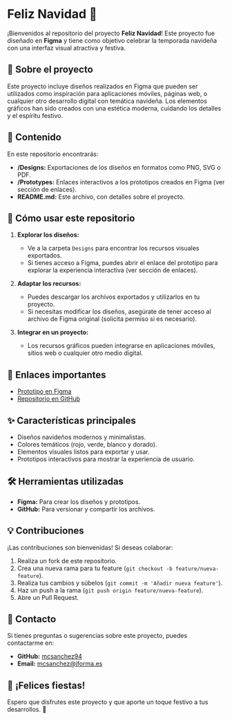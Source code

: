# Feliz Navidad 🎄

¡Bienvenidos al repositorio del proyecto **Feliz Navidad**! Este proyecto fue diseñado en **Figma** y tiene como objetivo celebrar la temporada navideña con una interfaz visual atractiva y festiva.

## 🎨 Sobre el proyecto

Este proyecto incluye diseños realizados en Figma que pueden ser utilizados como inspiración para aplicaciones móviles, páginas web, o cualquier otro desarrollo digital con temática navideña. Los elementos gráficos han sido creados con una estética moderna, cuidando los detalles y el espíritu festivo.

## 📂 Contenido

En este repositorio encontrarás:

- **/Designs:** Exportaciones de los diseños en formatos como PNG, SVG o PDF.
- **/Prototypes:** Enlaces interactivos a los prototipos creados en Figma (ver sección de enlaces).
- **README.md:** Este archivo, con detalles sobre el proyecto.

## 🚀 Cómo usar este repositorio

1. **Explorar los diseños:**
   - Ve a la carpeta `Designs` para encontrar los recursos visuales exportados.
   - Si tienes acceso a Figma, puedes abrir el enlace del prototipo para explorar la experiencia interactiva (ver sección de enlaces).

2. **Adaptar los recursos:**
   - Puedes descargar los archivos exportados y utilizarlos en tu proyecto.
   - Si necesitas modificar los diseños, asegúrate de tener acceso al archivo de Figma original (solicita permiso si es necesario).

3. **Integrar en un proyecto:**
   - Los recursos gráficos pueden integrarse en aplicaciones móviles, sitios web o cualquier otro medio digital.

## 🔗 Enlaces importantes

- [Prototipo en Figma](https://www.figma.com/proto/3cXamgXN429uFuJ0xP1sjT/Navidad?page-id=0%3A1&node-id=2-654&p=f&viewport=140%2C181%2C0.55&t=TxCp117urgJe4HWc-1&scaling=scale-down&content-scaling=fixed&starting-point-node-id=2%3A654)
- [Repositorio en GitHub](https://github.com/mcsanchez94/FelizNavidad.git)

## ✨ Características principales

- Diseños navideños modernos y minimalistas.
- Colores temáticos (rojo, verde, blanco y dorado).
- Elementos visuales listos para exportar y usar.
- Prototipos interactivos para mostrar la experiencia de usuario.

## 🛠 Herramientas utilizadas

- **Figma:** Para crear los diseños y prototipos.
- **GitHub:** Para versionar y compartir los archivos.

## 💡 Contribuciones

¡Las contribuciones son bienvenidas! Si deseas colaborar:

1. Realiza un fork de este repositorio.
2. Crea una nueva rama para tu feature (`git checkout -b feature/nueva-feature`).
3. Realiza tus cambios y súbelos (`git commit -m 'Añadir nueva feature'`).
4. Haz un push a la rama (`git push origin feature/nueva-feature`).
5. Abre un Pull Request.

## 📧 Contacto

Si tienes preguntas o sugerencias sobre este proyecto, puedes contactarme en:

- **GitHub:** [mcsanchez94](https://github.com/mcsanchez94)
- **Email:** mcsanchez@iforma.es

## 🎅 ¡Felices fiestas!

Espero que disfrutes este proyecto y que aporte un toque festivo a tus desarrollos. 🎁
